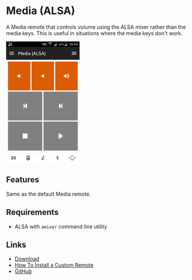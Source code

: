 # Media (ALSA)
A Media remote that controls volume using the ALSA mixer rather than the media keys.
This is useful in situations where the media keys don't work.

![screenshot](screen.png)

## Features
Same as the default Media remote.

## Requirements
* ALSA with `amixer` command line utility

## Links
* [Download](https://github.com/cifkao/unified-remote-media/archive/master.zip)
* [How To Install a Custom Remote](https://www.unifiedremote.com/tutorials/how-to-install-a-custom-remote)
* [GitHub](https://github.com/cifkao/unified-remote-media)
